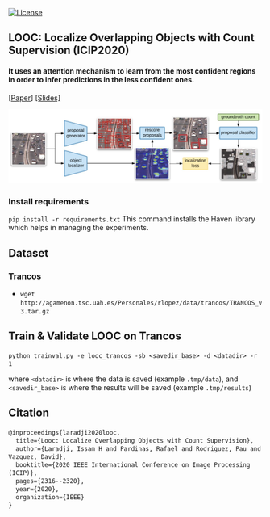 [![License](https://img.shields.io/badge/License-Apache%202.0-blue.svg)](https://opensource.org/licenses/Apache-2.0)

## LOOC: Localize Overlapping Objects with Count Supervision (ICIP2020)
#### It uses an attention mechanism to learn from the most confident regions in order to infer predictions in the less confident ones.</h5>

[[Paper](https://arxiv.org/pdf/2007.01837.pdf)] [[Slides]](docs/1935.pdf)

![](docs/looc.jpeg)

### Install requirements
`pip install -r requirements.txt` 
This command installs the Haven library which helps in managing the experiments.


## Dataset

### Trancos

- `wget http://agamenon.tsc.uah.es/Personales/rlopez/data/trancos/TRANCOS_v3.tar.gz`


## Train & Validate LOOC on Trancos

```
python trainval.py -e looc_trancos -sb <savedir_base> -d <datadir> -r 1
```
where `<datadir>` is where the data is saved (example `.tmp/data`), and  `<savedir_base>` is where the results will be saved (example `.tmp/results`)


## Citation

```
@inproceedings{laradji2020looc,
  title={Looc: Localize Overlapping Objects with Count Supervision},
  author={Laradji, Issam H and Pardinas, Rafael and Rodriguez, Pau and Vazquez, David},
  booktitle={2020 IEEE International Conference on Image Processing (ICIP)},
  pages={2316--2320},
  year={2020},
  organization={IEEE}
}
```
